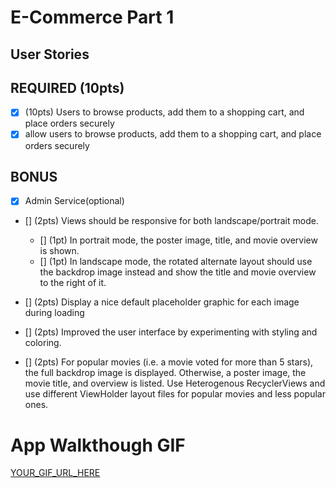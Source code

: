 # E-Commerce Part 1
## User Stories

## **REQUIRED (10pts)**
- [X] (10pts) Users to browse products, add them to a shopping cart, and place orders securely
- [X] allow users to browse products, add them to a shopping cart, and place orders securely
  
## **BONUS**
- [X] Admin Service(optional)
- [] (2pts) Views should be responsive for both landscape/portrait mode.

    - [] (1pt) In portrait mode, the poster image, title, and movie overview is shown.
    - [] (1pt) In landscape mode, the rotated alternate layout should use the backdrop image instead and show the title and movie overview to the right of it.
- [] (2pts) Display a nice default placeholder graphic for each image during loading

- [] (2pts) Improved the user interface by experimenting with styling and coloring.

- [] (2pts) For popular movies (i.e. a movie voted for more than 5 stars), the full backdrop image is displayed. Otherwise, a poster image, the movie title, and overview is listed. Use Heterogenous RecyclerViews and use different ViewHolder layout files for popular movies and less popular ones.

# **App Walkthough GIF**
 [YOUR_GIF_URL_HERE](https://imgur.com/a/57PWeLz)
